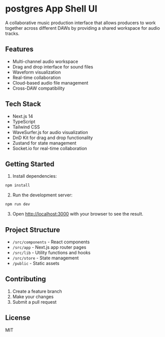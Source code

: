 # postgres App Shell UI

A collaborative music production interface that allows producers to work together across different DAWs by providing a shared workspace for audio tracks.

## Features

- Multi-channel audio workspace
- Drag and drop interface for sound files
- Waveform visualization
- Real-time collaboration
- Cloud-based audio file management
- Cross-DAW compatibility

## Tech Stack

- Next.js 14
- TypeScript
- Tailwind CSS
- WaveSurfer.js for audio visualization
- DnD Kit for drag and drop functionality
- Zustand for state management
- Socket.io for real-time collaboration

## Getting Started

1. Install dependencies:
```bash
npm install
```

2. Run the development server:
```bash
npm run dev
```

3. Open [http://localhost:3000](http://localhost:3000) with your browser to see the result.

## Project Structure

- `/src/components` - React components
- `/src/app` - Next.js app router pages
- `/src/lib` - Utility functions and hooks
- `/src/store` - State management
- `/public` - Static assets

## Contributing

1. Create a feature branch
2. Make your changes
3. Submit a pull request

## License

MIT
